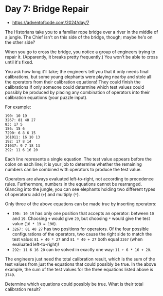 Day 7: Bridge Repair
===

- https://adventofcode.com/2024/day/7

The Historians take you to a familiar rope bridge over a river in the middle of a jungle. The Chief isn't on this side of the bridge, though; maybe he's on the other side?

When you go to cross the bridge, you notice a group of engineers trying to repair it. (Apparently, it breaks pretty frequently.) You won't be able to cross until it's fixed.

You ask how long it'll take; the engineers tell you that it only needs final calibrations, but some young elephants were playing nearby and <span class="aoc-glow">stole all the operators</span> from their calibration equations! They could finish the calibrations if only someone could determine which test values could possibly be produced by placing any combination of operators into their calibration equations (your puzzle input).

For example:
```plaintext
190: 10 19
3267: 81 40 27
83: 17 5
156: 15 6
7290: 6 8 6 15
161011: 16 10 13
192: 17 8 14
21037: 9 7 18 13
292: 11 6 16 20
```

Each line represents a single equation. The test value appears before the colon on each line; it is your job to determine whether the remaining numbers can be combined with operators to produce the test value.

Operators are <span class="aoc-glow">always evaluated left-to-right, not</span> according to precedence rules. Furthermore, numbers in the equations cannot be rearranged. Glancing into the jungle, you can see elephants holding two different types of operators: <span class="aoc-glow">add</span> (`+`) and <span class="aoc-glow">multiply</span> (`*`).

Only three of the above equations can be made true by inserting operators:

- `190: 10 19` has only one position that accepts an operator: between `10` and `19`. Choosing `+` would give `29`, but choosing `*` would give the test value (`10 * 19 = 190`).
- `3267: 81 40 27` has two positions for operators. Of the four possible configurations of the operators, <span class="aoc-glow">two</span> cause the right side to match the test value: `81 + 40 * 27` and `81 * 40 + 27` both equal `3267` (when evaluated left-to-right)!
- `292: 11 6 16 20` can be solved in exactly one way: `11 + 6 * 16 + 20`.

The engineers just need the <span class="aoc-glow">total calibration result</span>, which is the sum of the test values from just the equations that could possibly be true. In the above example, the sum of the test values for the three equations listed above is <span class="aoc-glow">`3749`</span>.

Determine which equations could possibly be true. <span class="aoc-glow">What is their total calibration result?</span>


